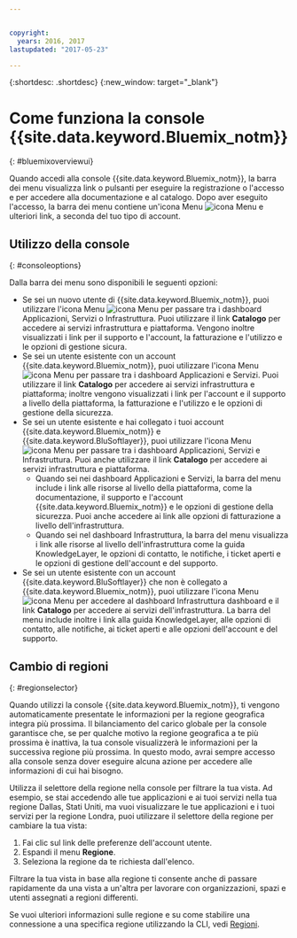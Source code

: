 ```yaml
---


copyright:
  years: 2016, 2017
lastupdated: "2017-05-23"

---
```


{:shortdesc: .shortdesc}
{:new_window: target="_blank"}

# Come funziona la console {{site.data.keyword.Bluemix_notm}}
{: #bluemixoverviewui}

Quando accedi alla console {{site.data.keyword.Bluemix_notm}}, la barra dei menu visualizza link o pulsanti per eseguire la registrazione o l'accesso e per accedere alla documentazione e al catalogo. Dopo aver eseguito l'accesso, la barra dei menu contiene un'icona Menu ![icona Menu](../icons/icon_hamburger.svg) e ulteriori link, a seconda del tuo tipo di account.

## Utilizzo della console
{: #consoleoptions}

Dalla barra dei menu sono disponibili le seguenti opzioni:

* Se sei un nuovo utente di {{site.data.keyword.Bluemix_notm}}, puoi utilizzare l'icona Menu ![icona Menu](../icons/icon_hamburger.svg) per passare tra i dashboard Applicazioni, Servizi o Infrastruttura. Puoi utilizzare il link **Catalogo** per accedere ai servizi infrastruttura e piattaforma. Vengono inoltre visualizzati i link per il supporto e l'account, la fatturazione e l'utilizzo e le opzioni di gestione sicura.
* Se sei un utente esistente con un account {{site.data.keyword.Bluemix_notm}}, puoi utilizzare l'icona Menu ![icona Menu](../icons/icon_hamburger.svg) per passare tra i dashboard Applicazioni e Servizi. Puoi utilizzare il link **Catalogo** per accedere ai servizi infrastruttura e piattaforma; inoltre vengono visualizzati i link per l'account e il supporto a livello della piattaforma, la fatturazione e l'utilizzo e le opzioni di gestione della sicurezza.
* Se sei un utente esistente e hai collegato i tuoi account {{site.data.keyword.Bluemix_notm}} e {{site.data.keyword.BluSoftlayer}}, puoi utilizzare l'icona Menu ![icona Menu](../icons/icon_hamburger.svg) per passare tra i dashboard Applicazioni, Servizi e Infrastruttura. Puoi anche utilizzare il link **Catalogo** per accedere ai servizi infrastruttura e piattaforma.
  * Quando sei nei dashboard Applicazioni e Servizi, la barra del menu include i link alle risorse al livello della piattaforma, come la documentazione, il supporto e l'account {{site.data.keyword.Bluemix_notm}} e le opzioni di gestione della sicurezza. Puoi anche accedere ai link alle opzioni di fatturazione a livello dell'infrastruttura.
  * Quando sei nel dashboard Infrastruttura, la barra del menu visualizza i link alle risorse al livello dell'infrastruttura come la guida KnowledgeLayer, le opzioni di contatto, le notifiche, i ticket aperti e le opzioni di gestione dell'account e del supporto.
* Se sei un utente esistente con un account {{site.data.keyword.BluSoftlayer}} che non è collegato a {{site.data.keyword.Bluemix_notm}}, puoi utilizzare l'icona Menu ![icona Menu](../icons/icon_hamburger.svg) per accedere al dashboard Infrastruttura dashboard e il link **Catalogo** per accedere ai servizi dell'infrastruttura. La barra del menu include inoltre i link alla guida KnowledgeLayer, alle opzioni di contatto, alle notifiche, ai ticket aperti e alle opzioni dell'account e del supporto.

## Cambio di regioni 
{: #regionselector}

Quando utilizzi la console {{site.data.keyword.Bluemix_notm}}, ti vengono automaticamente presentate le informazioni per la regione geografica integra più prossima. Il bilanciamento del carico globale per la console garantisce che, se per qualche motivo la regione geografica a te più prossima è inattiva, la tua console visualizzerà le informazioni per la successiva regione più prossima. In questo modo, avrai sempre accesso alla console senza dover eseguire alcuna azione per accedere alle informazioni di cui hai bisogno.

Utilizza il selettore della regione nella console per filtrare la tua vista. Ad esempio, se stai accedendo alle tue applicazioni e ai tuoi servizi nella tua regione Dallas, Stati Uniti, ma vuoi visualizzare le tue applicazioni e i tuoi servizi per la regione Londra, puoi utilizzare il selettore della regione per cambiare la tua vista:

1. Fai clic sul link delle preferenze dell'account utente.
2. Espandi il menu **Regione**.
3. Seleziona la regione da te richiesta dall'elenco.

Filtrare la tua vista in base alla regione ti consente anche di passare rapidamente da una vista a un'altra per lavorare con organizzazioni, spazi e utenti assegnati a regioni differenti.

Se vuoi ulteriori informazioni sulle regione e su come stabilire una connessione a una specifica regione utilizzando la CLI, vedi [Regioni](/docs/overview/cf.html#ov_intro_reg).  



